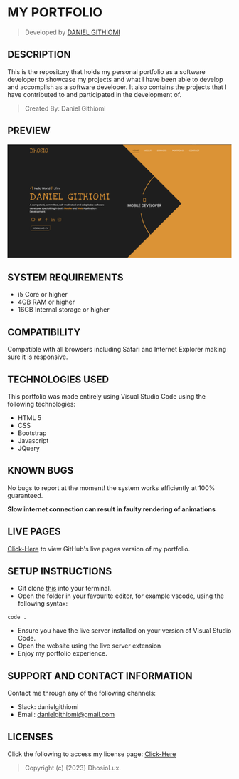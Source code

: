 # MY PORTFOLIO

> Developed by <a href="http://github.com/githiomi">DANIEL GITHIOMI</a>

## DESCRIPTION

This is the repository that holds my personal portfolio as a software developer to showcase my projects and what I have been able to develop and accomplish as a software developer. It also contains the projects that I have contributed to and participated in the development of.

> Created By: Daniel Githiomi

## PREVIEW

![Portfolio Preview](Assets/Images/Screenshot.png)

## SYSTEM REQUIREMENTS

* i5 Core or higher
* 4GB RAM or higher
* 16GB Internal storage or higher

## COMPATIBILITY

Compatible with all browsers including Safari and Internet Explorer making sure it is responsive.

## TECHNOLOGIES USED

This portfolio was made entirely using Visual Studio Code using the following technologies:

* HTML 5
* CSS
* Bootstrap
* Javascript
* JQuery

## KNOWN BUGS

No bugs to report at the moment! the system works efficiently at 100% guaranteed.

__Slow internet connection can result in faulty rendering of animations__

## LIVE PAGES

[Click-Here](https://githiomi.github.io/new-portfolio/) to view GitHub's live pages version of my portfolio.

## SETUP INSTRUCTIONS

* Git clone [this](https://www.github.com/Daniel-Githiomi) into your terminal.  
* Open the folder in your favourite editor, for example vscode, using the following syntax:

``` (Javasript)
code .
```

* Ensure you have the live server installed on your version of Visual Studio Code.
* Open the website using the live server extension
* Enjoy my portfolio experience.

## SUPPORT AND CONTACT INFORMATION

Contact me through any of the following channels:

* Slack: danielgithiomi
* Email: danielgithiomi@gmail.com

## LICENSES

Click the following to access my license page: [Click-Here](https://githiomi.github.io/Privacy-Policy/)

> Copyright (c) {2023} DhosioLux.
